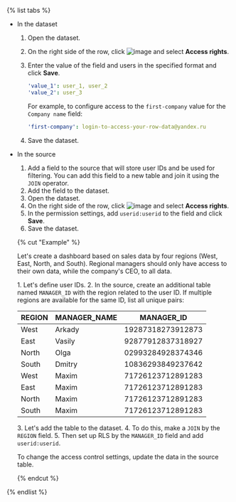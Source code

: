 {% list tabs %}

- In the dataset

   1. Open the dataset.
   1. On the right side of the row, click ![image](../../../_assets/console-icons/ellipsis.svg) and select **Access rights**.
   1. Enter the value of the field and users in the specified format and click **Save**.

      ```yaml
      'value_1': user_1, user_2
      'value_2': user_3
      ```

      For example, to configure access to the `first-company` value for the `Company name` field:

      
      ```yaml
      'first-company': login-to-access-your-row-data@yandex.ru
      ```


   1. Save the dataset.

- In the source

   1. Add a field to the source that will store user IDs and be used for filtering. You can add this field to a new table and join it using the `JOIN` operator.
   1. Add the field to the dataset.
   1. Open the dataset.
   1. On the right side of the row, click ![image](../../../_assets/console-icons/ellipsis.svg) and select **Access rights**.
   1. In the permission settings, add `userid:userid` to the field and click **Save**.
   1. Save the dataset.

   {% cut "Example" %}

   Let's create a dashboard based on sales data by four regions (West, East, North, and South). Regional managers should only have access to their own data, while the company's CEO, to all data.

   1\. Let's define user IDs.
   2\. In the source, create an additional table named `MANAGER_ID` with the region related to the user ID. If multiple regions are available for the same ID, list all unique pairs:

   | REGION | MANAGER_NAME | MANAGER_ID |
   |--------|--------------|-------------------|
   | West | Arkady | 19287318273912873 |
   | East | Vasily | 92877912837318927 |
   | North | Olga | 02993284928374346 |
   | South | Dmitry | 10836293849237642 |
   | West | Maxim | 71726123712891283 |
   | East | Maxim | 71726123712891283 |
   | North | Maxim | 71726123712891283 |
   | South | Maxim | 71726123712891283 |

   3\. Let's add the table to the dataset.
   4\. To do this, make a `JOIN` by the `REGION` field.
   5\. Then set up RLS by the `MANAGER_ID` field and add `userid:userid`.

   To change the access control settings, update the data in the source table.

   {% endcut %}

{% endlist %}
